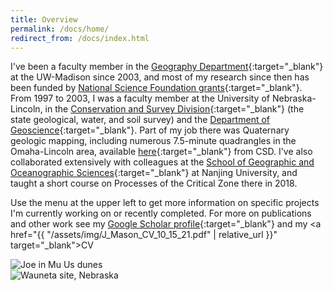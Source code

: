 ```yaml
---
title: Overview
permalink: /docs/home/
redirect_from: /docs/index.html
---
```


I've been a faculty member in the [Geography Department](https://geography.wisc.edu/){:target="_blank"} at the UW-Madison since 2003, and most of my research since then has been funded by [National Science Foundation grants](https://www.nsf.gov/awardsearch/advancedSearchResult?PIId=&PIFirstName=Joseph&PILastName=Mason&IncludeCoPI=true&PIOrganization=&PIState=&PIZip=&PICountry=&ProgOrganization=&ProgEleCode=&BooleanElement=All&ProgRefCode=&BooleanRef=All&Program=&ProgOfficer=&Keyword=&AwardNumberOperator=&AwardAmount=&AwardInstrument=&ActiveAwards=true&ExpiredAwards=true&OriginalAwardDateOperator=&StartDateOperator=&ExpDateOperator=){:target="_blank"}. From 1997 to 2003, I was a faculty member at the University of Nebraska-Lincoln, in the [Conservation and Survey Division](http://snr.unl.edu/csd/){:target="_blank"} (the state geological, water, and soil survey) and the [Department of Geoscience](https://eas.unl.edu/){:target="_blank"}. Part of my job there was Quaternary geologic mapping, including numerous 7.5-minute quadrangles in the Omaha-Lincoln area, available [here](http://snr.unl.edu/data/geologysoils/STATEMAP/index.aspx){:target="_blank"} from CSD. I've also collaborated extensively with colleagues at the [School of Geographic and Oceanographic Sciences](https://www.nju.edu.cn/EN/7f/4d/c7136a163661/page.htm){:target="_blank"} at Nanjing University, and taught a short course on Processes of the Critical Zone there in 2018.

Use the menu at the upper left to get more information on specific projects I'm currently working on or recently completed. For more on publications and other work see my [Google Scholar profile](https://scholar.google.com/citations?user=2C-DnEMAAAAJ&hl=en&oi=ao){:target="_blank"} and my <a href="{{ "/assets/img/J_Mason_CV_10_15_21.pdf" | relative_url }}" target="_blank">CV</a>

<div class="col-md-6">
	<img src="{{ "/assets/img/Joe_in_Mu_Us.jpg" | relative_url }}" class="img-responsive" alt="Joe in Mu Us dunes">
</div>
<div class="col-md-6">
	<img src="{{ "/assets/img/wauneta_slope.jpg" | relative_url }}" class="img-responsive" alt="Wauneta site, Nebraska">
</div>
